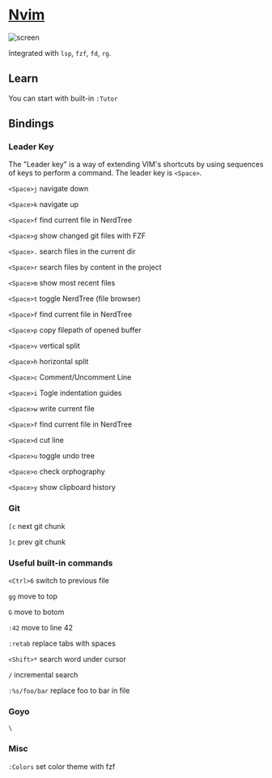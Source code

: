 # [Nvim](https://github.com/ksevelyar/dotfiles/blob/master/modules/packages/nvim.nix)

![screen](https://i.imgur.com/fhAtYZY.png)

Integrated with `lsp`, `fzf`, `fd`, `rg`.

## Learn

You can start with built-in `:Tutor`

## Bindings

### Leader Key

The "Leader key" is a way of extending VIM's shortcuts by using sequences of keys to perform a command. The leader key is `<Space>`.

`<Space>j` navigate down

`<Space>k` navigate up

`<Space>f` find current file in NerdTree

`<Space>g` show changed git files with FZF

`<Space>.` search files in the current dir

`<Space>r` search files by content in the project

`<Space>m` show most recent files

`<Space>t` toggle NerdTree (file browser)

`<Space>f` find current file in NerdTree

`<Space>p` copy filepath of opened buffer

`<Space>v` vertical split

`<Space>h` horizontal split

`<Space>c` Comment/Uncomment Line

`<Space>i` Togle indentation guides

`<Space>w` write current file

`<Space>f` find current file in NerdTree

`<Space>d` cut line

`<Space>u` toggle undo tree

`<Space>o` check orphography

`<Space>y` show clipboard history

### Git

`[c` next git chunk

`]c` prev git chunk

### Useful built-in commands

`<Ctrl>6` switch to previous file

`gg` move to top

`G` move to botom

`:42` move to line 42

`:retab` replace tabs with spaces

`<Shift>*` search word under cursor

`/` incremental search

`:%s/foo/bar` replace foo to bar in file

### Goyo

`\`

### Misc

`:Colors` set color theme with fzf
